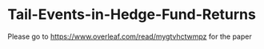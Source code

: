 # Tail-Events-in-Hedge-Fund-Returns
Please go to https://www.overleaf.com/read/mygtvhctwmpz for the paper
